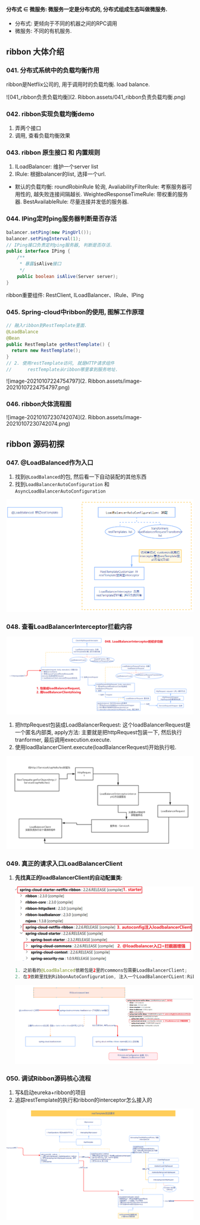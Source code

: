 #### 分布式 ∈ 微服务: 微服务一定是分布式的, 分布式组成生态叫做微服务.

- 分布式: 更倾向于不同的机器之间的RPC调用
- 微服务: 不同的有机服务. 



## ribbon 大体介绍

### 041. 分布式系统中的负载均衡作用

ribbon是Netflix公司的, 用于调用时的负载均衡. load balance.

![041_ribbon负责负载均衡](2. Ribbon.assets/041_ribbon负责负载均衡.png)



### 042. ribbon实现负载均衡demo

1. 弄两个接口
2. 调用, 查看负载均衡效果



### 043. ribbon 原生接口 和 内置规则

1. ILoadBalancer: 维护一个server list
2. IRule: 根据balancer的list, 选择一个url.

- 默认的负载均衡: roundRobinRule 轮询, AvaliabilityFilterRule: 考察服务器可用性的, 越失败连接间隔越长. WeightedResponseTimeRule: 带权重的服务器. BestAvailableRule: 尽量连接并发低的服务器. 



### 044. IPing定时ping服务器判断是否存活

```java
balancer.setPing(new PingUrl());
balancer.setPingInterval(1);
// IPing接口负责定时ping服务器, 判断是否存活.
public interface IPing {
    /**
     * 暴露isAlive接口
     */
    public boolean isAlive(Server server);
}
```



ribbon重要组件: RestClient, ILoadBalancer、IRule、IPing





### 045. Spring-cloud中ribbon的使用, 图解工作原理



```java
// 融入ribbon到RestTemplate里面. 
@LoadBalance
@Bean
public RestTemplate getRestTemplate() {
  return new RestTemplate();
}
// 2. 使用restTemplate访问, 就是HTTP请求组件
//		restTemplate从ribbon哪里拿到服务地址.
```

![image-20210107224754797](2. Ribbon.assets/image-20210107224754797.png)





### 046. ribbon大体流程图

![image-20210107230742074](2. Ribbon.assets/image-20210107230742074.png)



## ribbon 源码初探



### 047. @LoadBalanced作为入口

1. 找到`@LoadBalanced`的包, 然后看一下自动装配的其他东西
2. 找到`LoadBalancerAutoConfiguration` 和`AsyncLoadBalancerAutoConfiguration` 

![image-20210109202303037](2.%20Ribbon.assets/image-20210109202303037.png)

### 048. 查看LoadBalancerInterceptor拦截内容

![048. loadBalancerInterceptor拦截住httpRequest包装成loadBalancerRequest](2.%20Ribbon.assets/048.%20loadBalancerInterceptor%E6%8B%A6%E6%88%AA%E4%BD%8FhttpRequest%E5%8C%85%E8%A3%85%E6%88%90loadBalancerRequest.png)


1. 把httpRequest包装成LoadBalancerRequest:
    这个loadBalancerRequest是一个匿名内部类,
    apply方法: 主要就是把httpRequest包装一下, 然后执行tranformer, 最后调用execution.execute.
2. 使用loadBalancerClient.execute(loadBalancerRequest)开始执行啦.

![LoadBalancerInterceptor拦截器的原理](2.%20Ribbon.assets/LoadBalancerInterceptor%E6%8B%A6%E6%88%AA%E5%99%A8%E7%9A%84%E5%8E%9F%E7%90%86.png)

### 049. 真正的请求入口LoadBalancerClient

1. **先找真正的loadBalancerClient的自动配置类:**

   ![image-20210110141932877](2.%20Ribbon.assets/image-20210110141932877.png)

   ```java
   1. 之前看的@LoadBalanced依赖包是2里的commons包需要LoadBalancerClient;
   2. 在3依赖里找到RibbonAutoConfiguration, 注入一个LoadBalancerCLient:RibbonLoadBalancerClient
   ```

   ![image-20210110142919289](2.%20Ribbon.assets/image-20210110142919289.png)





### 050. 调试Ribbon源码核心流程

1. 写&启动eureka+ribbon的项目
2. 追踪restTemplate的执行和ribbon的interceptor怎么接入的

![image-20210110232544596](2.%20Ribbon.assets/image-20210110232544596.png)























